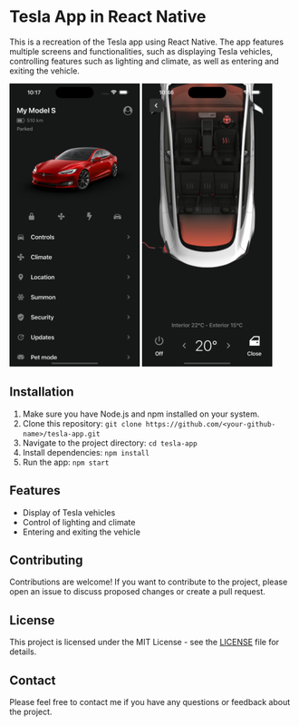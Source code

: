 # Tesla App in React Native

This is a recreation of the Tesla app using React Native. The app features multiple screens and functionalities, such as displaying Tesla vehicles, controlling features such as lighting and climate, as well as entering and exiting the vehicle.

<div>
<img src="/assets/images/tesla-app-screenshot.png" alt="Tesla App" width="230" />
<img src="/assets/images/tesla-app-climate.png" alt="Tesla App" width="230" />
</div>

## Installation

1. Make sure you have Node.js and npm installed on your system.
2. Clone this repository: `git clone https://github.com/<your-github-name>/tesla-app.git`
3. Navigate to the project directory: `cd tesla-app`
4. Install dependencies: `npm install`
5. Run the app: `npm start`

## Features

- Display of Tesla vehicles
- Control of lighting and climate
- Entering and exiting the vehicle

## Contributing

Contributions are welcome! If you want to contribute to the project, please open an issue to discuss proposed changes or create a pull request.

## License

This project is licensed under the MIT License - see the [LICENSE](/LICENSE) file for details.

## Contact

Please feel free to contact me if you have any questions or feedback about the project.
